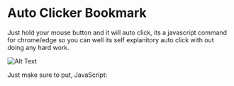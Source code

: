 # Auto Clicker Bookmark
Just hold your mouse button and it will auto click, 
its a javascript command for chrome/edge so you can 
well its self explanitory auto click with out doing any hard work.

![Alt Text](https://github.com/SnubbyOWO/AutoClicker-Bookmark/blob/main/autoclicker-ex.gif)

Just make sure to put, JavaScript:
